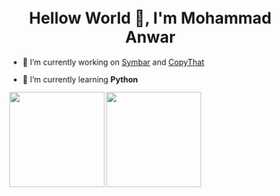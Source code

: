 <h1 align="center">Hellow World 👋, I'm Mohammad Anwar</h1>

- 🔭 I’m currently working on [Symbar](https://github.com/mh-anwar/symbar) and [CopyThat](https://github.com/mh-anwar/CopyThat)

- 🌱 I’m currently learning **Python**


 <img align="left" src="https://github-readme-stats.vercel.app/api?username=mh-anwar&show_icons=true&count_private=true&hide_border=true&theme=github_dark" height="170" />
 <img  src="https://github-readme-stats.vercel.app/api/top-langs/?username=mh-anwar&hide_border=true&layout=compact&theme=github_dark" height="170" />

